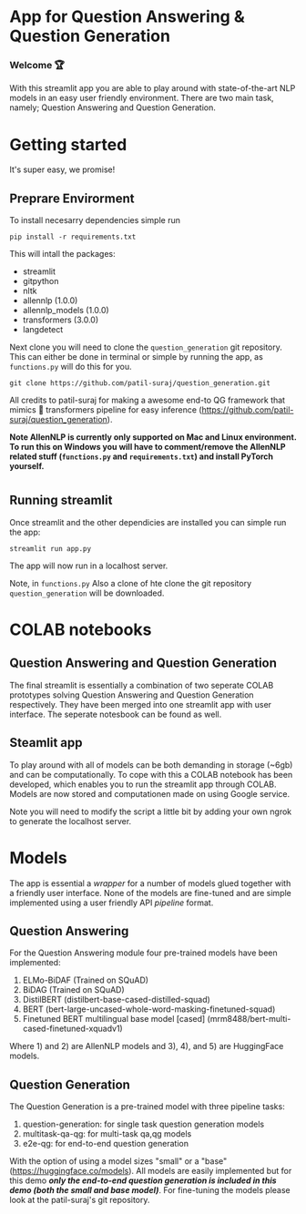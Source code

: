 # App for Question Answering & Question Generation

### Welcome 🏆
With this streamlit app you are able to play around with state-of-the-art NLP models in an easy user friendly environment. There are two main task, namely; Question Answering and Question Generation. 

# Getting started 
It's super easy, we promise!

## Preprare Envirorment
To install necesarry dependencies simple run
```
pip install -r requirements.txt
```

This will intall the packages: 
- streamlit 
- gitpython
- nltk
- allennlp (1.0.0)
- allennlp_models (1.0.0)
- transformers (3.0.0)
- langdetect

Next clone you will need to clone the ```question_generation``` git repository. This can either be done in terminal or simple by running the app, as ```functions.py``` will do this for you.

```
git clone https://github.com/patil-suraj/question_generation.git
```

All credits to patil-suraj for making a awesome end-to QG framework that mimics 🤗 transformers pipeline for easy inference (https://github.com/patil-suraj/question_generation). 


**Note AllenNLP is currently only supported on Mac and Linux environment. To run this on Windows you will have to comment/remove the AllenNLP related stuff (```functions.py``` and ```requirements.txt```) and install PyTorch yourself.**

# ##############################################################################

## Running streamlit 

Once streamlit and the other dependicies are installed you can simple run the app:
```
streamlit run app.py
```

The app will now run in a localhost server.

Note, in ```functions.py``` Also a clone of hte clone the git repository `question_generation` will be downloaded. 

# ##############################################################################

# COLAB notebooks

## Question Answering and Question Generation
The final streamlit is essentially a combination of two seperate COLAB prototypes solving Question Answering and Question Generation respectively. They have been merged into one streamlit app with user interface. The seperate notesbook can be found as well. 

## Steamlit app
To play around with all of models can be both demanding in storage (~6gb) and can be computationally. To cope with this a COLAB notebook has been developed, which enables you to run the streamlit app through COLAB. Models are now stored and computationen made on using Google service. 

Note you will need to modify the script a little bit by adding your own ngrok to generate the localhost server.

# ##############################################################################

# Models
The app is essential a *wrapper* for a number of models glued together with a friendly user interface. None of the models are fine-tuned and are simple implemented using a user friendly API *pipeline* format.

## Question Answering
For the Question Answering module four pre-trained models have been implemented:
1. ELMo-BiDAF (Trained on SQuAD) 
2. BiDAG (Trained on SQuAD)
3. DistilBERT (distilbert-base-cased-distilled-squad)
4. BERT (bert-large-uncased-whole-word-masking-finetuned-squad)
5. Finetuned BERT multilingual base model [cased] (mrm8488/bert-multi-cased-finetuned-xquadv1)

Where 1) and 2) are AllenNLP models and 3), 4), and 5) are HuggingFace models. 

## Question Generation
The Question Generation is a pre-trained model with three pipeline tasks:
1. question-generation: for single task question generation models
2. multitask-qa-qg: for multi-task qa,qg models
3. e2e-qg: for end-to-end question generation

With the option of using a model sizes "small" or a "base" (https://huggingface.co/models). All models are easily implemented but for this demo ***only the end-to-end question generation is included in this demo (both the small and base model)***. For fine-tuning the models please look at the patil-suraj's git repository. 

